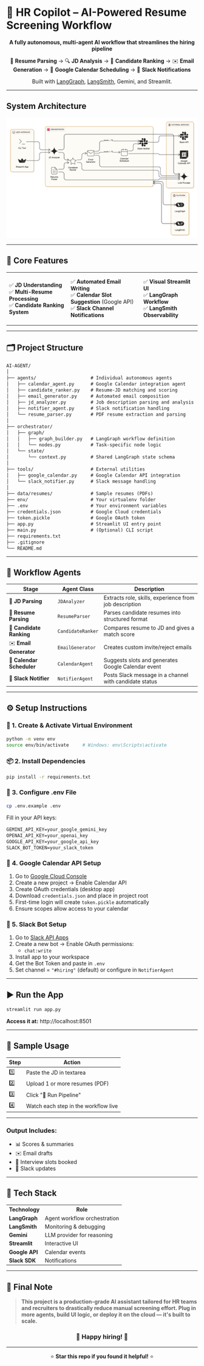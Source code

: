 # 🤖 HR Copilot – AI-Powered Resume Screening Workflow

<div align="center">

**A fully autonomous, multi-agent AI workflow that streamlines the hiring pipeline**

📄 **Resume Parsing** → 🔍 **JD Analysis** → 🎯 **Candidate Ranking** → ✉️ **Email Generation** → 📆 **Google Calendar Scheduling** → 📢 **Slack Notifications**

Built with [LangGraph](https://github.com/langchain-ai/langgraph), [LangSmith](https://smith.langchain.com), Gemini, and Streamlit.

</div>

---
## System Architecture

![System Architecture](./architecture.png)

---

## 🧠 Core Features

<table>
<tr>
<td>

✅ **JD Understanding**  
✅ **Multi-Resume Processing**  
✅ **Candidate Ranking System**  

</td>
<td>

✅ **Automated Email Writing**  
✅ **Calendar Slot Suggestion** (Google API)  
✅ **Slack Channel Notifications**  

</td>
<td>

✅ **Visual Streamlit UI**  
✅ **LangGraph Workflow**  
✅ **LangSmith Observability**  

</td>
</tr>
</table>

---

## 🗂️ Project Structure

```
AI-AGENT/
│
├── agents/                    # Individual autonomous agents
│   ├── calendar_agent.py      # Google Calendar integration agent
│   ├── candidate_ranker.py    # Resume-JD matching and scoring
│   ├── email_generator.py     # Automated email composition
│   ├── jd_analyzer.py         # Job description parsing and analysis
│   ├── notifier_agent.py      # Slack notification handling
│   └── resume_parser.py       # PDF resume extraction and parsing
│
├── orchestrator/
│   ├── graph/
│   │   ├── graph_builder.py   # LangGraph workflow definition
│   │   └── nodes.py           # Task-specific node logic
│   └── state/
│       └── context.py         # Shared LangGraph state schema
│
├── tools/                     # External utilities
│   ├── google_calendar.py     # Google Calendar API integration
│   └── slack_notifier.py      # Slack message handling
│
├── data/resumes/              # Sample resumes (PDFs)
├── env/                       # Your virtualenv folder
├── .env                       # Your environment variables
├── credentials.json           # Google Cloud credentials
├── token.pickle               # Google OAuth token
├── app.py                     # Streamlit UI entry point
├── main.py                    # (Optional) CLI script
├── requirements.txt
├── .gitignore
└── README.md
```

---

## 🔁 Workflow Agents

| Stage | Agent Class | Description |
|-------|-------------|-------------|
| 🧾 **JD Parsing** | `JDAnalyzer` | Extracts role, skills, experience from job description |
| 📄 **Resume Parsing** | `ResumeParser` | Parses candidate resumes into structured format |
| 🎯 **Candidate Ranking** | `CandidateRanker` | Compares resume to JD and gives a match score |
| ✉️ **Email Generator** | `EmailGenerator` | Creates custom invite/reject emails |
| 📆 **Calendar Scheduler** | `CalendarAgent` | Suggests slots and generates Google Calendar event |
| 📢 **Slack Notifier** | `NotifierAgent` | Posts Slack message in a channel with candidate status |

---

## ⚙️ Setup Instructions

### 🐍 1. Create & Activate Virtual Environment

```bash
python -m venv env
source env/bin/activate     # Windows: env\Scripts\activate
```

### 📦 2. Install Dependencies

```bash
pip install -r requirements.txt
```

### 🔐 3. Configure .env File

```bash
cp .env.example .env
```

Fill in your API keys:

```env
GEMINI_API_KEY=your_google_gemini_key
OPENAI_API_KEY=your_openai_key
GOOGLE_API_KEY=your_google_api_key
SLACK_BOT_TOKEN=your_slack_token
```

### 🔗 4. Google Calendar API Setup

1. Go to [Google Cloud Console](https://console.cloud.google.com/)
2. Create a new project → Enable Calendar API
3. Create OAuth credentials (desktop app)
4. Download `credentials.json` and place in project root
5. First-time login will create `token.pickle` automatically
6. Ensure scopes allow access to your calendar

### 💬 5. Slack Bot Setup

1. Go to [Slack API Apps](https://api.slack.com/apps)
2. Create a new bot → Enable OAuth permissions:
   - `chat:write`
3. Install app to your workspace
4. Get the Bot Token and paste in `.env`
5. Set channel = `"#hiring"` (default) or configure in `NotifierAgent`

---

## ▶️ Run the App

```bash
streamlit run app.py
```

**Access it at:** http://localhost:8501

---

## 🧪 Sample Usage

| Step | Action |
|------|--------|
| 1️⃣ | Paste the JD in textarea |
| 2️⃣ | Upload 1 or more resumes (PDF) |
| 3️⃣ | Click "🚀 Run Pipeline" |
| 4️⃣ | Watch each step in the workflow live |

---

### Output Includes:
- 📊 Scores & summaries
- ✉️ Email drafts
- 📆 Interview slots booked 
- 📢 Slack updates

---

## 🧠 Tech Stack

<table>
<tr>
<th>Technology</th>
<th>Role</th>
</tr>
<tr>
<td><strong>LangGraph</strong></td>
<td>Agent workflow orchestration</td>
</tr>
<tr>
<td><strong>LangSmith</strong></td>
<td>Monitoring & debugging</td>
</tr>
<tr>
<td><strong>Gemini</strong></td>
<td>LLM provider for reasoning</td>
</tr>
<tr>
<td><strong>Streamlit</strong></td>
<td>Interactive UI</td>
</tr>
<tr>
<td><strong>Google API</strong></td>
<td>Calendar events</td>
</tr>
<tr>
<td><strong>Slack SDK</strong></td>
<td>Notifications</td>
</tr>
</table>

---


## 📝 Final Note

> **This project is a production-grade AI assistant tailored for HR teams and recruiters to drastically reduce manual screening effort. Plug in more agents, build UI logic, or deploy it on the cloud — it's built to scale.**

<div align="center">

### 🎉 **Happy hiring!** 🎉

---

⭐ **Star this repo if you found it helpful!** ⭐

</div>